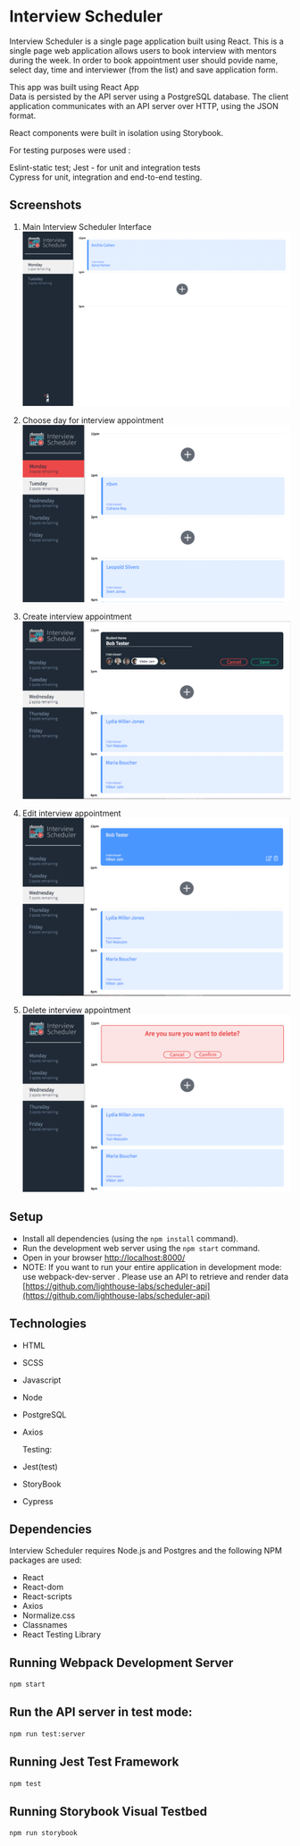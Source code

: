 # Interview Scheduler

Interview Scheduler is a single page application built using React. 
This is a single page web application allows users to book interview with mentors during the week. 
In order to book appointment user should povide name, select day, time and interviewer (from the list) and save application form.


This app was built using React App  
Data is persisted by the API server using a PostgreSQL database. The client application communicates with an API server over HTTP, using the JSON format. 

React components were built in isolation using Storybook.

For testing purposes were used : 

Eslint-static test;
Jest - for unit and integration tests  
Cypress for unit, integration and end-to-end testing.


## Screenshots

1. Main Interview Scheduler Interface
!["Main Interview Scheduler Interface"](https://github.com/tonyloba/scheduler/blob/master/docs/main_page.png)

2. Choose day for interview appointment
!["Choose day for appointment"](https://github.com/tonyloba/scheduler/blob/master/docs/choose_day.png)

3. Create interview appointment
!["Create appointment"](https://github.com/tonyloba/scheduler/blob/master/docs/create_interview.png)

4. Edit interview appointment
!["Edit appointment"](https://github.com/tonyloba/scheduler/blob/master/docs/edit_interview.png)

5. Delete interview appointment
!["Delete appointment"](https://github.com/tonyloba/scheduler/blob/master/docs/delete_interview.png)


## Setup

- Install all dependencies (using the `npm install` command).
- Run the development web server using the `npm start` command.
- Open in your browser [http://localhost:8000/](http://localhost:8000/)
- NOTE: If you want to run your entire application in development mode: use webpack-dev-server . Please use an API to retrieve and render data [https://github.com/lighthouse-labs/scheduler-api](https://github.com/lighthouse-labs/scheduler-api)

## Technologies

- HTML
- SCSS
- Javascript
- Node
- PostgreSQL
- Axios
  
  Testing:
- Jest(test)
- StoryBook
- Cypress


## Dependencies

Interview Scheduler requires Node.js and Postgres and the following NPM packages are used:

- React
- React-dom
- React-scripts
- Axios
- Normalize.css
- Classnames
- React Testing Library

## Running Webpack Development Server

```sh
npm start
```

## Run the API server in test mode:

```sh
npm run test:server
```

## Running Jest Test Framework

```sh
npm test
```

## Running Storybook Visual Testbed

```sh
npm run storybook
```
